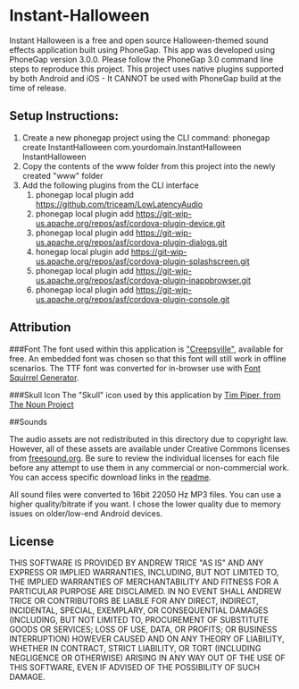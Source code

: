 Instant-Halloween
=================

Instant Halloween is a free and open source Halloween-themed sound effects application built using PhoneGap.  This app was developed using PhoneGap version 3.0.0.  Please follow the PhoneGap 3.0 command line steps to reproduce this project.  This project uses native plugins supported by both Android and iOS - It CANNOT be used with PhoneGap build at the time of release.

## Setup Instructions:

1. Create a new phonegap project using the CLI command:  phonegap create InstantHalloween com.yourdomain.InstantHalloween InstantHalloween
2. Copy the contents of the www folder from this project into the newly created "www" folder
3. Add the following plugins from the CLI interface
	1. phonegap local plugin add https://github.com/triceam/LowLatencyAudio
	2. phonegap local plugin add https://git-wip-us.apache.org/repos/asf/cordova-plugin-device.git
	3. phonegap local plugin add https://git-wip-us.apache.org/repos/asf/cordova-plugin-dialogs.git
	4. honegap local plugin add https://git-wip-us.apache.org/repos/asf/cordova-plugin-splashscreen.git
	5. phonegap local plugin add https://git-wip-us.apache.org/repos/asf/cordova-plugin-inappbrowser.git
	6. phonegap local plugin add https://git-wip-us.apache.org/repos/asf/cordova-plugin-console.git

## Attribution

###Font
The font used within this application is ["Creepsville"](http://www.fontfreak.com/font_Creepsville.htm), available for free.  An embedded font was chosen so that this font will still work in offline scenarios. The TTF font was converted for in-browser use with [Font Squirrel Generator](http://www.fontsquirrel.com/fontface/generator).

###Skull Icon
The "Skull" icon used by this application by [Tim Piper, from The Noun Project](http://thenounproject.com/noun/skull/#icon-No4522)

##Sounds

The audio assets are not redistributed in this directory due to copyright law.  However, all of these assets are available under Creative Commons licenses from [freesound.org](http://www.freesound.org).  Be sure to review the individual licenses for each file before any attempt to use them in any commercial or non-commercial work.  You can access specific download links in the [readme](https://github.com/triceam/Instant-Halloween/blob/master/www/assets/processed/README.md).

All sound files were converted to 16bit 22050 Hz MP3 files.  You can use a higher quality/bitrate if you want.  I chose the lower quality due to memory issues on older/low-end Android devices.

## License
THIS SOFTWARE IS PROVIDED BY ANDREW TRICE "AS IS" AND ANY EXPRESS OR
IMPLIED WARRANTIES, INCLUDING, BUT NOT LIMITED TO, THE IMPLIED WARRANTIES OF
MERCHANTABILITY AND FITNESS FOR A PARTICULAR PURPOSE ARE DISCLAIMED. IN NO
EVENT SHALL ANDREW TRICE OR CONTRIBUTORS BE LIABLE FOR ANY DIRECT,
INDIRECT, INCIDENTAL, SPECIAL, EXEMPLARY, OR CONSEQUENTIAL DAMAGES (INCLUDING,
BUT NOT LIMITED TO, PROCUREMENT OF SUBSTITUTE GOODS OR SERVICES; LOSS OF USE,
DATA, OR PROFITS; OR BUSINESS INTERRUPTION) HOWEVER CAUSED AND ON ANY THEORY OF
LIABILITY, WHETHER IN CONTRACT, STRICT LIABILITY, OR TORT (INCLUDING NEGLIGENCE
OR OTHERWISE) ARISING IN ANY WAY OUT OF THE USE OF THIS SOFTWARE, EVEN IF
ADVISED OF THE POSSIBILITY OF SUCH DAMAGE.

